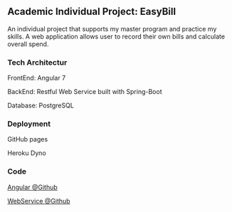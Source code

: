 ## Academic Individual Project: EasyBill

An individual project that supports my master program and practice my skills.
A web application allows user to record their own bills and calculate overall spend.

### Tech Architectur

FrontEnd: Angular 7

BackEnd: Restful Web Service built with Spring-Boot

Database: PostgreSQL

### Deployment
GitHub pages

Heroku Dyno

### Code
[Angular @Github](https://github.com/guxiaoxu/easybill_angular)

[WebService @Github](https://github.com/guxiaoxu/easybill_rest)
